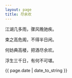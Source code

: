 ```yaml
---
layout: page
title: 尽余欢
---
```


<p>江湖几多雨，骤风晚驰疾。</p>
<p>束之高危阁，不得半日闲。</p>
<p>何妨典高楼，把酒尽余欢。</p>
<p>浮生三千日，有何不可堪。</p>
<p>{{ page.date | date_to_string }}</p>
